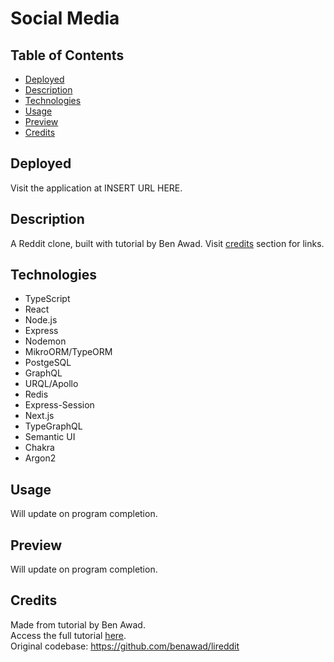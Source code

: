 # Social Media

## Table of Contents
* [Deployed](#deployed)
* [Description](#description)
* [Technologies](#technologies)
* [Usage](#usage)
* [Preview](#preview)
* [Credits](#credits)

## Deployed
Visit the application at INSERT URL HERE.

## Description
A Reddit clone, built with tutorial by Ben Awad. Visit [credits](#credits) section for links.

## Technologies
* TypeScript
* React
* Node.js
* Express
* Nodemon
* MikroORM/TypeORM
* PostgeSQL
* GraphQL
* URQL/Apollo
* Redis
* Express-Session
* Next.js
* TypeGraphQL
* Semantic UI
* Chakra
* Argon2

## Usage
Will update on program completion.

## Preview
Will update on program completion.

## Credits
Made from tutorial by Ben Awad.  
Access the full tutorial [here](https://www.youtube.com/watch?v=I6ypD7qv3Z8).  
Original codebase: https://github.com/benawad/lireddit